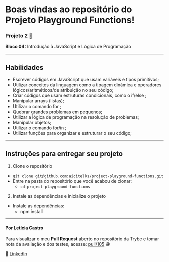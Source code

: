 # Boas vindas ao repositório do Projeto Playground Functions! 

### Projeto 2 🚀

**Bloco 04:** Introdução à JavaScript e Lógica de Programação

---

## Habilidades

- Escrever códigos em JavaScript que usam variáveis e tipos primitivos;
- Utilizar conceitos da linguagem como a tipagem dinâmica e operadores lógicos/aritméticos/de atribuição no seu código;
- Criar códigos que usam estruturas condicionais, como o if/else ;
- Manipular arrays (listas);
- Utilizar o comando for ;
- Quebrar grandes problemas em pequenos;
- Utilizar a lógica de programação na resolução de problemas;
- Manipular objetos;
- Utilizar o comando for/in ;
- Utilizar funções para organizar e estruturar o seu código;

---

## Instruções para entregar seu projeto

1. Clone o repositório
  * `git clone git@github.com:aicitelks/project-playground-functions.git`
  * Entre na pasta do repositório que você acabou de clonar:
    * `cd project-playground-functions`

2. Instale as dependências e inicialize o projeto
  * Instale as dependências:
    * npm install

---

#### Por **Letícia Castro**
Para visualizar o meu **Pull Request** aberto no repositório da Trybe e tomar nota da avaliação e dos testes, acesse: [pull/105](https://github.com/tryber/sd-013-b-project-playground-functions/pull/105) 😀

:large_blue_circle: [LinkedIn](https://www.linkedin.com/in/leticiacastro87/)